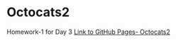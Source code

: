 # Octocats2
Homework-1 for Day 3
[Link to GitHub Pages- Octocats2](https://mbp469.github.io/Octocats2/)
